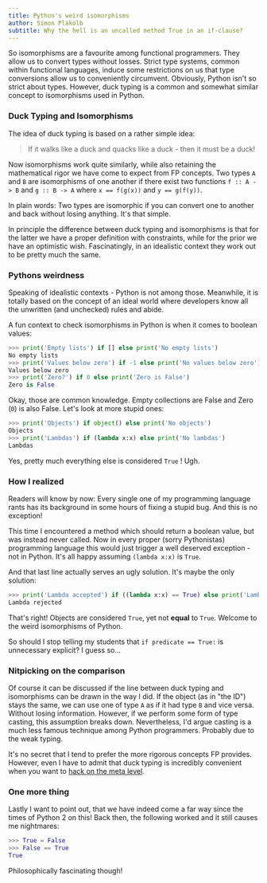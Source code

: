 ```yaml
---
title: Python's weird isomorphisms
author: Simon Plakolb
subtitle: Why the hell is an uncalled method True in an if-clause?
---
```


So isomorphisms are a favourite among functional programmers. They allow us to convert types without losses. Strict type systems, common within functional languages, induce some restrictions on us that type conversions allow us to conveniently circumvent. Obviously, Python isn't so strict about types. However, duck typing is a common and somewhat similar concept to isomorphisms used in Python.

### Duck Typing and Isomorphisms

The idea of duck typing is based on a rather simple idea:

> If it walks like a duck and quacks like a duck - then it must be a duck!

Now isomorphisms work quite similarly, while also retaining the mathematical rigor we have come to expect from FP concepts. Two types ``A`` and ``B`` are isomorphisms of one another if there exist two functions ``f :: A -> B`` and ``g :: B -> A`` where ``x == f(g(x))`` and ``y == g(f(y))``.

In plain words: Two types are isomorphic if you can convert one to another and back without losing anything. It's that simple.

In principle the difference between duck typing and isomorphisms is that for the latter we have a proper definition with constraints, while for the prior we have an optimistic wish. Fascinatingly, in an idealistic context they work out to be pretty much the same.

### Pythons weirdness

Speaking of idealistic contexts - Python is not among those. Meanwhile, it is totally based on the concept of an ideal world where developers know all the unwritten (and unchecked) rules and abide.

A fun context to check isomorphisms in Python is when it comes to boolean values:

~~~python
>>> print('Empty lists') if [] else print('No empty lists')
No empty lists
>>> print('Values below zero') if -1 else print('No values below zero')
Values below zero
>>> print('Zero?') if 0 else print('Zero is False')
Zero is False
~~~

Okay, those are common knowledge. Empty collections are False and Zero (``0``) is also False. Let's look at more stupid ones:

~~~python
>>> print('Objects') if object() else print('No objects')
Objects
>>> print('Lambdas') if (lambda x:x) else print('No lambdas')
Lambdas
~~~

Yes, pretty much everything else is considered ``True`` ! Ugh.

### How I realized

Readers will know by now: Every single one of my programming language rants has its background in some hours of fixing a stupid bug. And this is no exception!

This time I encountered a method which should return a boolean value, but was instead never called. Now in every proper (sorry Pythonistas) programming language this would just trigger a well deserved exception - not in Python. It's all happy assuming ``(lambda x:x)`` is ``True``.

And that last line actually serves an ugly solution. It's maybe the only solution:

~~~python
>>> print('Lambda accepted') if ((lambda x:x) == True) else print('Lambda rejected')
Lambda rejected
~~~

That's right! Objects are considered ``True``, yet not **equal** to ``True``. Welcome to the weird isomorphisms of Python.

So should I stop telling my students that ``if predicate == True:`` is unnecessary explicit? I guess so...

### Nitpicking on the comparison

Of course it can be discussed if the line between duck typing and isomorphisms can be drawn in the way I did. If the object (as in "the ID") stays the same, we can use one of type ``A`` as if it had type ``B`` and vice versa. Without losing information. However, if we perform some form of type casting, this assumption breaks down. Nevertheless, I'd argue casting is a much less famous technique among Python programmers. Probably due to the weak typing.

It's no secret that I tend to prefer the more rigorous concepts FP provides. However, even I have to admit that duck typing is incredibly convenient when you want to [hack on the meta level](https://github.com/pinselimo/Pythas).

### One more thing

Lastly I want to point out, that we have indeed come a far way since the times of Python 2 on this! Back then, the following worked and it still causes me nightmares:

~~~python
>>> True = False
>>> False == True
True
~~~

Philosophically fascinating though!

